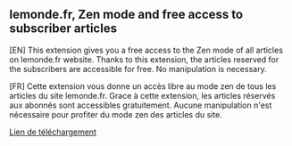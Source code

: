 ## lemonde.fr, Zen mode and free access to subscriber articles

[EN] This extension gives you a free access to the Zen mode of all articles on lemonde.fr website. Thanks to this extension, the articles reserved for the subscribers are accessible for free. No manipulation is necessary.

[FR] Cette extension vous donne un accès libre au mode zen de tous les articles du site lemonde.fr. Grace à cette extension, les articles réservés aux abonnés sont accessibles gratuitement. Aucune manipulation n'est nécessaire pour profiter du mode zen des articles du site.

[Lien de téléchargement](https://chrome.google.com/webstore/detail/lemondefr-hack-du-mode-ze/nbeeecoedflkhbehemlbljgkdcmgpcdc)
